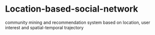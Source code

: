 # Location-based-social-network
community mining and recommendation system based on location, user interest and spatial-temporal trajectory
